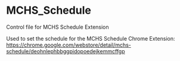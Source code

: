 # MCHS_Schedule
Control file for MCHS Schedule Extension

Used to set the schedule for the MCHS Schedule Chrome Extension: https://chrome.google.com/webstore/detail/mchs-schedule/deohnlephbbggpidopoedejkemmcffgp
